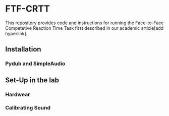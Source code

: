 # FTF-CRTT
This repository provides code and instructions for running the Face-to-Face Competetive Reaction Time Task first described in our academic article[add hyperlink].

## Installation
### Pydub and SimpleAudio

## Set-Up in the lab
### Hardwear
### Calibrating Sound
